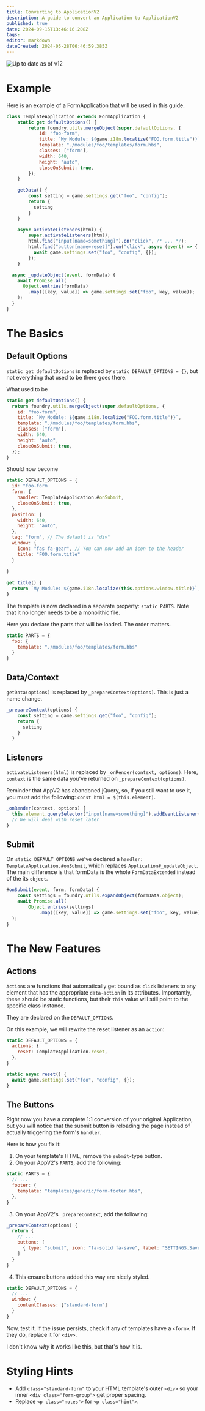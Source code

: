 ```yaml
---
title: Converting to ApplicationV2
description: A guide to convert an Application to ApplicationV2
published: true
date: 2024-09-15T13:46:16.208Z
tags: 
editor: markdown
dateCreated: 2024-05-28T06:46:59.385Z
---
```


![Up to date as of v12](https://img.shields.io/badge/FoundryVTT-v12-informational)

# Example
Here is an example of a FormApplication that will be used in this guide.

```javascript
class TemplateApplication extends FormApplication {
	static get defaultOptions() {
		return foundry.utils.mergeObject(super.defaultOptions, {
		  	id: "foo-form",
			title: `My Module: ${game.i18n.localize("FOO.form.title")}`,
			template: "./modules/foo/templates/form.hbs",
			classes: ["form"],
			width: 640,
			height: "auto",
			closeOnSubmit: true,
		});
	}

	getData() {
		const setting = game.settings.get("foo", "config");
		return {
		  setting
		}
	}

	async activateListeners(html) {
		super.activateListeners(html);
		html.find("input[name=something]").on("click", /* ... */);
		html.find("button[name=reset]").on("click", async (event) => {
		  await game.settings.set("foo", "config", {});
		});
	}

  async _updateObject(event, formData) {
    await Promise.all(
      Object.entries(formData)
      	.map(([key, value]) => game.settings.set("foo", key, value));
    );
  }
}
```
# The Basics
## Default Options
`static get defaultOptions` is replaced by `static DEFAULT_OPTIONS = {}`, but not everything that used to be there goes there.

What used to be
```js
static get defaultOptions() {
  return foundry.utils.mergeObject(super.defaultOptions, {
    id: "foo-form",
    title: `My Module: ${game.i18n.localize("FOO.form.title")}`,
    template: "./modules/foo/templates/form.hbs",
    classes: ["form"],
    width: 640,
    height: "auto",
    closeOnSubmit: true,
  });
}
```

Should now become

```js
static DEFAULT_OPTIONS = {
  id: "foo-form
  form: {
    handler: TemplateApplication.#onSubmit,
    closeOnSubmit: true,
  },
  position: {
    width: 640,
    height: "auto",
  },
  tag: "form", // The default is "div"
  window: {
    icon: "fas fa-gear", // You can now add an icon to the header
    title: "FOO.form.title"
  }
  
}
  
get title() {
  return `My Module: ${game.i18n.localize(this.options.window.title)}`;
}
```

The template is now declared in a separate property: `static PARTS`. Note that it no longer needs to be a monolithic file.

Here you declare the parts that will be loaded. The order matters.

```js
static PARTS = {
  foo: {
    template: "./modules/foo/templates/form.hbs"
  }
}
```

## Data/Context
`getData(options)` is replaced by `_prepareContext(options)`. This is just a name change.

```js
_prepareContext(options) {
    const setting = game.settings.get("foo", "config");
    return {
      setting
    }
  }
```

## Listeners
`activateListeners(html)` is replaced by `_onRender(context, options)`. Here, `context` is the same data you've returned on `_prepareContext(options)`.

Reminder that AppV2 has abandoned jQuery, so, if you still want to use it, you must add the following: `const html = $(this.element)`.

```js
_onRender(context, options) {
  this.element.querySelector("input[name=something]").addEventListener("click", /* ... */);
  // We will deal with reset later
}
```

## Submit
On `static DEFAULT_OPTIONS` we've declared a `handler: TemplateApplication.#onSubmit`, which replaces `Application#_updateObject`.
The main difference is that formData is the whole `FormDataExtended` instead of the its `object`.

```js
#onSubmit(event, form, formData) {
    const settings = foundry.utils.expandObject(formData.object);
	await Promise.all(
		Object.entries(settings)
			.map(([key, value]) => game.settings.set("foo", key, value))
  );
}
```

# The New Features
## Actions
`Action`s are functions that automatically get bound as `click` listeners to any element that has the appropriate `data-action` in its attributes. Importantly, these should be static functions, but their `this` value will still point to the specific class instance.

They are declared on the `DEFAULT_OPTIONS`.

On this example, we will rewrite the reset listener as an `action`:
```js
static DEFAULT_OPTIONS = {
  actions: {
    reset: TemplateApplication.reset,
  },
}

static async reset() {
  await game.settings.set("foo", "config", {});
}
```

## The Buttons
Right now you have a complete 1:1 conversion of your original Application, but you will notice that the submit button is reloading the page instead of actually triggering the form's `handler`.

Here is how you fix it:
1) On your template's HTML, remove the `submit`-type button.
2) On your AppV2's `PARTS`, add the following:
```js
static PARTS = {
  // ...
  footer: {
    template: "templates/generic/form-footer.hbs",
  },
}
```
3) On your AppV2's `_prepareContext`, add the following:
```js
_prepareContext(options) {
  return {
    // ...
    buttons: [
      { type: "submit", icon: "fa-solid fa-save", label: "SETTINGS.Save" }
    ]
  }
}
```
4) This ensure buttons added this way are nicely styled.
```js
static DEFAULT_OPTIONS = {
  // ...
  window: {
    contentClasses: ["standard-form"]
  }
}
```

Now, test it. If the issue persists, check if any of templates have a `<form>`. If they do, replace it for `<div>`.

I don't know *why* it works like this, but that's how it is.

# Styling Hints
- Add `class="standard-form"` to your HTML template's outer `<div>` so your inner `<div class="form-group">` get proper spacing.
- Replace `<p class="notes">` for `<p class="hint">`.